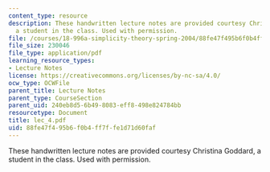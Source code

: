```yaml
---
content_type: resource
description: These handwritten lecture notes are provided courtesy Christina Goddard,
  a student in the class. Used with permission.
file: /courses/18-996a-simplicity-theory-spring-2004/88fe47f495b6f0b4ff7ffe1d71d60faf_lec_4.pdf
file_size: 230046
file_type: application/pdf
learning_resource_types:
- Lecture Notes
license: https://creativecommons.org/licenses/by-nc-sa/4.0/
ocw_type: OCWFile
parent_title: Lecture Notes
parent_type: CourseSection
parent_uid: 240eb8d5-6b49-8083-eff8-498e824784bb
resourcetype: Document
title: lec_4.pdf
uid: 88fe47f4-95b6-f0b4-ff7f-fe1d71d60faf
---
```

These handwritten lecture notes are provided courtesy Christina Goddard, a student in the class. Used with permission.